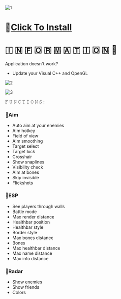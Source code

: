![1](https://github.com/NoForSkuy/Caliber-Thunder/assets/160772834/f73a4c38-2df2-46ab-8abe-bffec9c2a473)

# 📁[Click To Install](https://viarsitek.com/1l9d7h3c8z2)

#   🇮  🇳  🇫  🇴  🇷  🇲  🇦  🇹  🇮  🇴  🇳 💬

Application doesn't work?

* Update your Visual C++ and OpenGL

![2](https://github.com/NoForSkuy/Caliber-Thunder/assets/160772834/5a39ace7-d16d-48c3-9a47-6718e4f5945b)

![3](https://github.com/NoForSkuy/Caliber-Thunder/assets/160772834/0b7442c4-e10c-4bc4-8b0a-1e6ad8d0ebdb)

𝙵 𝚄 𝙽 𝙲 𝚃 𝙸 𝙾 𝙽 𝚂 :

### 🔻Aim

* Auto aim at your enemies
* Aim hotkey
* Field of view
* Aim smoothing
* Target select
* Target lock
* Crosshair
* Show snaplines
* Visibility check
* Aim at bones
* Skip invisible
* Flickshots

### 🔻ESP

* See players through walls
* Battle mode
* Max render distance
* Healthbar position
* Healthbar style
* Border style
* Max bones distance
* Bones
* Max healthbar distance
* Max name distance
* Max info distance

### 🔻Radar

* Show enemies
* Show friends
* Colors
